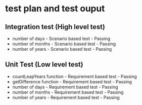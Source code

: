 # test plan and test ouput

## Integration test (High level test)
* number of days - Scenario based test - Passing
* number of months - Scenario based test - Passing
* number of years - Scenario based test - Passing

## Unit Test (Low level test)
* countLeapYears function - Requirement based test - Passing
* getDifference function - Requirement based test - Passing
* number of days - Requirement based test - Passing
* number of months - Requirement based test - Passing
* number of years - Requirement based test - Passing
